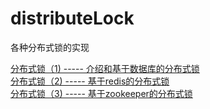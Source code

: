 # distributeLock
各种分布式锁的实现

[分布式锁（1) ----- 介绍和基于数据库的分布式锁](https://www.cnblogs.com/wuweishuo/p/10618609.html)  
[分布式锁（2) ----- 基于redis的分布式锁](https://www.cnblogs.com/wuweishuo/p/10618618.html)  
[分布式锁（3) ----- 基于zookeeper的分布式锁](https://www.cnblogs.com/wuweishuo/p/10627480.html)
